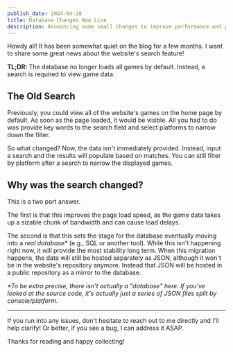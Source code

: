 ```yaml
---
publish_date: 2024-04-28
title: Database Changes Now Live
description: Announcing some small changes to improve performance and prepare for longevity
---
```

Howdy all! It has been somewhat quiet on the blog for a few months. I want to share some great news about the website's search feature!

**TL;DR:** The database no longer loads all games by default. Instead, a search is required to view game data.

## The Old Search

Previously, you could view all of the website's games on the home page by default. As soon as the page loaded, it would be visible. All you had to do was provide key words to the search field and select platforms to narrow down the filter.

So what changed? Now, the data isn't immediately provided. Instead, input a search and the results will populate based on matches. You can still filter by platform after a search to narrow the displayed games.

## Why was the search changed?

This is a two part answer.

The first is that this improves the page load speed, as the game data takes up a sizable chunk of bandwidth and can cause load delays.

The second is that this sets the stage for the database eventually moving into a *real database** (e.g., SQL or another tool). While this isn't happening right now, it will provide the most stability long term. When this migration happens, the data will still be hosted separately as JSON, although it won't be in the website's repository anymore. Instead that JSON will be hosted in a public repository as a mirror to the database.

*\*To be extra precise, there isn't actually a "database" here. If you've looked at the source code, it's actually just a series of JSON files split by console/platform.*

---

If you run into any issues, don't hesitate to reach out to me directly and I'll help clarify! Or better, if you see a bug, I can address it ASAP.

Thanks for reading and happy collecting!
